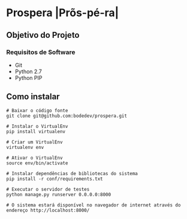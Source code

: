 # Prospera |Prõs-pé-ra|

## Objetivo do Projeto



### Requisitos de Software

- Git
- Python 2.7
- Python PIP

## Como instalar

```
# Baixar o código fonte
git clone git@github.com:bodedev/prospera.git

# Instalar o VirtualEnv
pip install virtualenv

# Criar um VirtualEnv
virtualenv env

# Ativar o VirtualEnv
source env/bin/activate

# Instalar dependências de bibliotecas do sistema
pip install -r conf/requirements.txt

# Executar o servidor de testes
python manage.py runserver 0.0.0.0:8000

# O sistema estará disponível no navegador de internet através do endereço http://localhost:8000/
```
